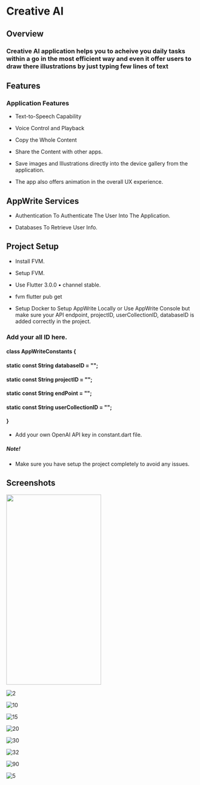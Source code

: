 # Creative AI

## Overview

### Creative AI application helps you to acheive you daily tasks within a go in the most efficient way and even it offer users to draw there illustrations by just typing few lines of text

## Features

### Application Features

* Text-to-Speech Capability

* Voice Control and Playback

* Copy the Whole Content

* Share the Content with other apps.

* Save images and Illustrations directly into the device gallery from the application.

* The app also offers animation in the overall UX experience.

## AppWrite Services

* Authentication To Authenticate The User Into The Application.

* Databases To Retrieve User Info.

## Project Setup

* Install FVM.

* Setup FVM.

* Use Flutter 3.0.0 • channel stable.

* fvm flutter pub get

* Setup Docker to Setup AppWrite Locally or Use AppWrite Console but make sure your API endpoint, projectID, userCollectionID, databaseID  is added correctly in the project.

### Add your all ID here.

#### class AppWriteConstants {

 #### static const String databaseID = "";

#### static const String projectID = "";

#### static const String endPoint = "";

#### static const String userCollectionID = "";

#### }

* Add your own OpenAI API key in constant.dart file.

##### Note!

* Make sure you have setup the project completely to avoid any issues.


## Screenshots


<img src="https://github.com/AshirShaikh99/Creative-AI/assets/99293735/85730b34-e644-4442-874a-170175109f28" width="250" height="500">

![2](https://github.com/AshirShaikh99/Creative-AI/assets/99293735/699e5910-2172-4505-9ed2-9981b655395a)

![10](https://github.com/AshirShaikh99/Creative-AI/assets/99293735/8c1bb879-0aab-4904-b829-ea107756efa2)

![15](https://github.com/AshirShaikh99/Creative-AI/assets/99293735/521c8248-87dc-4dbd-86a1-f46426ab9389)

![20](https://github.com/AshirShaikh99/Creative-AI/assets/99293735/4a341db8-d007-43ac-ab6f-06ff0fc0dfd7)

![30](https://github.com/AshirShaikh99/Creative-AI/assets/99293735/033610e4-c5d7-4fcd-ae5a-2b32c0122108)

![32](https://github.com/AshirShaikh99/Creative-AI/assets/99293735/328a51cb-2096-41bb-9248-0d4ca67550ea)

![90](https://github.com/AshirShaikh99/Creative-AI/assets/99293735/e353601e-cc48-452e-b607-ab85b4b65a04)

![5](https://github.com/AshirShaikh99/Creative-AI/assets/99293735/c95f1b95-ff94-4651-960c-5da78245af42)



